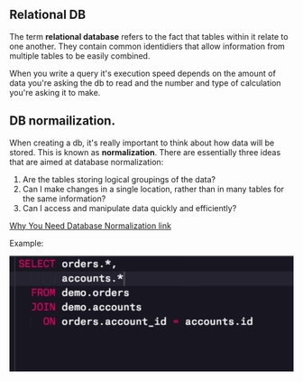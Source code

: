## Relational DB

The term **relational database** refers to the fact that tables within it relate to one another. They contain common identidiers that allow information from 
multiple tables to be easily combined.

When you write a query it's execution speed depends on the amount of data you're asking the db to read and the number and type of calculation you're
asking it to make.

## DB normailization.

When creating a db, it's really important to think about how data will be stored. This is known as **normalization**.
There are essentially three ideas that are aimed at database normalization:

1. Are the tables storing logical groupings of the data?
2. Can I make changes in a single location, rather than in many tables for the same information?
3. Can I access and manipulate data quickly and efficiently?

[Why You Need Database Normalization link](http://www.itprotoday.com/microsoft-sql-server/sql-design-why-you-need-database-normalization)

Example:

![inner join](join_sql.png)